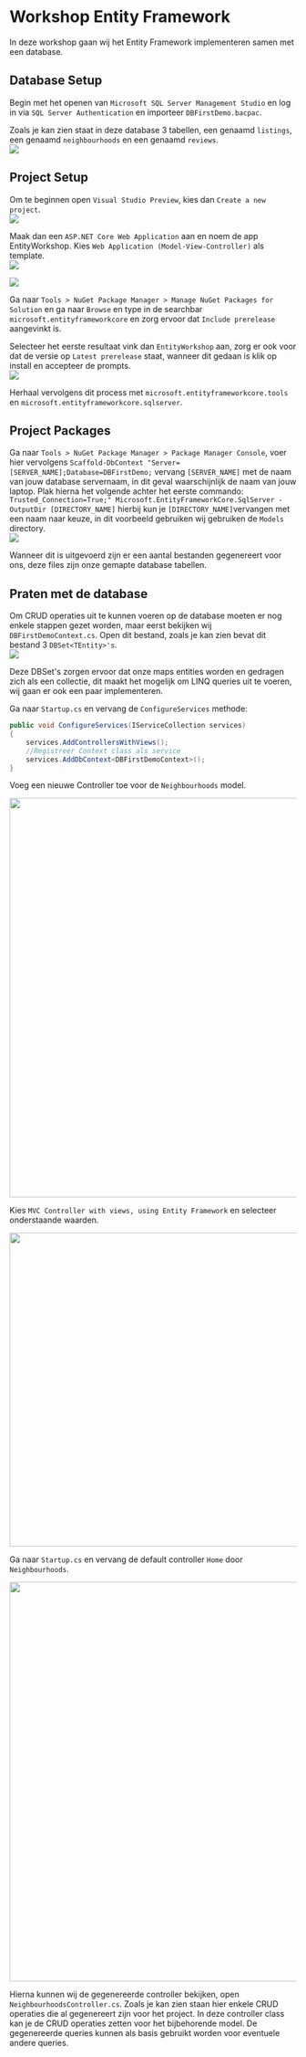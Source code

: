 # Workshop Entity Framework

In deze workshop gaan wij het Entity Framework implementeren samen met een database.

## Database Setup

Begin met het openen van `Microsoft SQL Server Management Studio` en log in via `SQL Server Authentication` en importeer `DBFirstDemo.bacpac`.

Zoals je kan zien staat in deze database 3 tabellen, een genaamd `listings`, een genaamd `neighbourhoods` en een genaamd `reviews`. </br>
<img src="https://github.com/RandyGrouls/nots-wapp-workshop/blob/master/docs/afbeeldingen/db-example.png">

## Project Setup

Om te beginnen open `Visual Studio Preview`, kies dan `Create a new project`. </br>
<img src="https://github.com/RandyGrouls/nots-wapp-workshop/blob/master/docs/afbeeldingen/NewProject.png">

Maak dan een `ASP.NET Core Web Application` aan en noem de app EntityWorkshop. Kies `Web Application (Model-View-Controller)` als template.</br>
<img src="https://github.com/RandyGrouls/nots-wapp-workshop/blob/master/docs/afbeeldingen/CreateASPCoreApp.PNG">

<img src="https://github.com/RandyGrouls/nots-wapp-workshop/blob/master/docs/afbeeldingen/CreateMVCApp.PNG">

Ga naar `Tools > NuGet Package Manager > Manage NuGet Packages for Solution` en ga naar `Browse` en type in de searchbar `microsoft.entityframeworkcore` en zorg ervoor dat `Include prerelease` aangevinkt is.

Selecteer het eerste resultaat vink dan `EntityWorkshop` aan, zorg er ook voor dat de versie op `Latest prerelease` staat, wanneer dit gedaan is klik op install en accepteer de prompts. </br>
<img src="https://github.com/RandyGrouls/nots-wapp-workshop/blob/master/docs/afbeeldingen/install-entity-framework.png">

Herhaal vervolgens dit process met `microsoft.entityframeworkcore.tools` en `microsoft.entityframeworkcore.sqlserver`.

## Project Packages

Ga naar `Tools > NuGet Package Manager > Package Manager Console`, voer hier vervolgens `Scaffold-DbContext "Server=[SERVER_NAME];Database=DBFirstDemo;` vervang `[SERVER_NAME]` met de naam van jouw database servernaam, in dit geval waarschijnlijk de naam van jouw laptop.
Plak hierna het volgende achter het eerste commando: `Trusted_Connection=True;" Microsoft.EntityFrameworkCore.SqlServer -OutputDir [DIRECTORY_NAME]` hierbij kun je `[DIRECTORY_NAME]`vervangen met een naam naar keuze, in dit voorbeeld gebruiken wij gebruiken de `Models` directory. </br>
<img src="https://github.com/RandyGrouls/nots-wapp-workshop/blob/master/docs/afbeeldingen/ConsolePackages.png">

Wanneer dit is uitgevoerd zijn er een aantal bestanden gegenereert voor ons, deze files zijn onze gemapte database tabellen.

## Praten met de database
Om CRUD operaties uit te kunnen voeren op de database moeten er nog enkele stappen gezet worden, maar eerst bekijken wij `DBFirstDemoContext.cs`.
Open dit bestand, zoals je kan zien bevat dit bestand 3 `DBSet<TEntity>'s`. </br>
<img src="https://github.com/RandyGrouls/nots-wapp-workshop/blob/master/docs/afbeeldingen/DBSet.png">

Deze DBSet's zorgen ervoor dat onze maps entities worden en gedragen zich als een collectie, dit maakt het mogelijk om LINQ queries uit te voeren, wij gaan er ook een paar implementeren.

Ga naar `Startup.cs` en vervang de `ConfigureServices` methode:

```c#
public void ConfigureServices(IServiceCollection services)
{
    services.AddControllersWithViews();
    //Registreer Context class als service
    services.AddDbContext<DBFirstDemoContext>(); 
}
```
Voeg een nieuwe Controller toe voor de `Neighbourhoods` model.

<img src="https://github.com/RandyGrouls/nots-wapp-workshop/blob/master/docs/afbeeldingen/AddController.png" width="700px">

Kies `MVC Controller with views, using Entity Framework` en selecteer onderstaande waarden.

<img src="https://github.com/RandyGrouls/nots-wapp-workshop/blob/master/docs/afbeeldingen/CreateController.PNG" width="550px">

Ga naar `Startup.cs` en vervang de default controller `Home` door `Neighbourhoods`.

<img src="https://github.com/RandyGrouls/nots-wapp-workshop/blob/master/docs/afbeeldingen/ReplaceController.PNG" width="700px">

Hierna kunnen wij de gegenereerde controller bekijken, open `NeighbourhoodsController.cs`. Zoals je kan zien staan hier enkele CRUD operaties die al gegenereert zijn voor het project. In deze controller class kan je de CRUD operaties zetten voor het bijbehorende model. De gegenereerde queries kunnen als basis gebruikt worden voor eventuele andere queries.

<!-- We beginnen eerst met het maken van een nieuwe context class instantie. </br>
<img src="https://github.com/RandyGrouls/nots-wapp-workshop/blob/master/docs/afbeeldingen/NewContext.png">

Hierna maken we een neighbourhood aan met de naam NewNeighbourhood en voegen deze toen via onze context class aan de Neigbourhoods map, hierna slaan wij de wijzigingen op. </br>
<img src="https://github.com/RandyGrouls/nots-wapp-workshop/blob/master/docs/afbeeldingen/NewNeighbourhood.png">

Nu gaan wij enkele CRUD operaties uitvoeren doormiddel van LINQ.
We beginnen met het maken van een SELECT query, in LINQ is dit een `Find`. Zoals je kan zien in de afbeelding hieronder wordt er gekeken in de context.Neigbourhood naar het NeigbourhoodId, deze wordt vervolgens in de variabel gezet en kan later gebruikt worden om het resultaat in dit geval in de console te gebruiken. </br>
<img src="https://github.com/RandyGrouls/nots-wapp-workshop/blob/master/docs/afbeeldingen/Find.png">

Nu dat wij een `Find` hebben uitgevoerd willen wij een SELECT uitvoeren maar meerdere resultaten ophalen in een query. Dit gaat doormiddel van `Where`, in dit voorbeeld zoeken wij naar alle Neighbourhoods die de letter "a" bevatten. </br>
<img src="https://github.com/RandyGrouls/nots-wapp-workshop/blob/master/docs/afbeeldingen/Where.png">

Nu pakken wij de Neighbourhood die wij met de eerste LINQ query hebben opgehaald en veranderen de naam van de Neighbourhood.
En omdat wij een aanpassing maken moeten wij deze weer opslaan. </br>
<img src="https://github.com/RandyGrouls/nots-wapp-workshop/blob/master/docs/afbeeldingen/ChangeName.png">

Als afsluiting gaan wij deze Neighbourhoods ook weer verwijderen. Om een enkele te verwijderen gebruik je `Remove` en voor meerdere gebruik je `RemoveRange`, deze voeren wij weer uit via de context en geven de variabelen mee die wij eerder hebben opgehaald via de `Find` en `Where` queries, en natuurlijk omdat we aanpassingen maken moeten we weer een `SaveChanges` doen. </br>
<img src="https://github.com/RandyGrouls/nots-wapp-workshop/blob/master/docs/afbeeldingen/Remove.png">

Ga nu terug naar de database en klik met de rechtermuisknop op de Neighbourhoods tabel en `Select Top 1000`, zoals je kan zien staan er nu nog maar 13 Neighbourhoods in.

Als je wilt dat het process van de queries getoond wordt kan je via Console.WriteLine() de query resultaat variabelen erin zetten. </br>
<img src="https://github.com/RandyGrouls/nots-wapp-workshop/blob/master/docs/afbeeldingen/FindWrite.png"> -->
